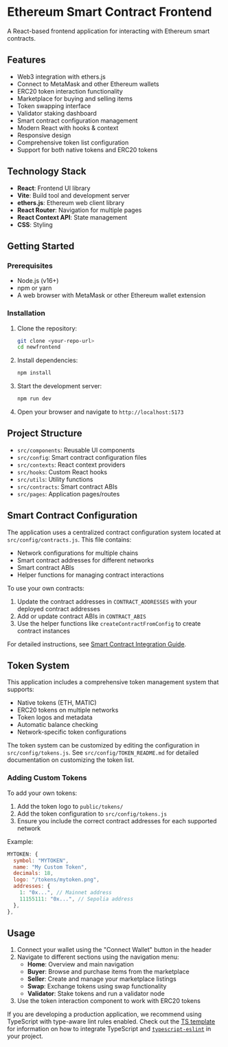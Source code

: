 # Ethereum Smart Contract Frontend

A React-based frontend application for interacting with Ethereum smart contracts.

## Features

- Web3 integration with ethers.js
- Connect to MetaMask and other Ethereum wallets
- ERC20 token interaction functionality
- Marketplace for buying and selling items
- Token swapping interface
- Validator staking dashboard
- Smart contract configuration management
- Modern React with hooks & context
- Responsive design
- Comprehensive token list configuration
- Support for both native tokens and ERC20 tokens

## Technology Stack

- **React**: Frontend UI library
- **Vite**: Build tool and development server
- **ethers.js**: Ethereum web client library
- **React Router**: Navigation for multiple pages
- **React Context API**: State management
- **CSS**: Styling

## Getting Started

### Prerequisites

- Node.js (v16+)
- npm or yarn
- A web browser with MetaMask or other Ethereum wallet extension

### Installation

1. Clone the repository:
   ```bash
   git clone <your-repo-url>
   cd newfrontend
   ```

2. Install dependencies:
   ```bash
   npm install
   ```

3. Start the development server:
   ```bash
   npm run dev
   ```

4. Open your browser and navigate to `http://localhost:5173`

## Project Structure

- `src/components`: Reusable UI components
- `src/config`: Smart contract configuration files
- `src/contexts`: React context providers
- `src/hooks`: Custom React hooks
- `src/utils`: Utility functions
- `src/contracts`: Smart contract ABIs
- `src/pages`: Application pages/routes

## Smart Contract Configuration

The application uses a centralized contract configuration system located at `src/config/contracts.js`. This file contains:

- Network configurations for multiple chains
- Smart contract addresses for different networks
- Smart contract ABIs
- Helper functions for managing contract interactions

To use your own contracts:

1. Update the contract addresses in `CONTRACT_ADDRESSES` with your deployed contract addresses
2. Add or update contract ABIs in `CONTRACT_ABIS`
3. Use the helper functions like `createContractFromConfig` to create contract instances

For detailed instructions, see [Smart Contract Integration Guide](src/config/README.md).

## Token System

This application includes a comprehensive token management system that supports:

- Native tokens (ETH, MATIC)
- ERC20 tokens on multiple networks
- Token logos and metadata
- Automatic balance checking
- Network-specific token configurations

The token system can be customized by editing the configuration in `src/config/tokens.js`. 
See `src/config/TOKEN_README.md` for detailed documentation on customizing the token list.

### Adding Custom Tokens

To add your own tokens:
1. Add the token logo to `public/tokens/`
2. Add the token configuration to `src/config/tokens.js`
3. Ensure you include the correct contract addresses for each supported network

Example:
```javascript
MYTOKEN: {
  symbol: "MYTOKEN",
  name: "My Custom Token",
  decimals: 18,
  logo: "/tokens/mytoken.png",
  addresses: {
    1: "0x...", // Mainnet address
    11155111: "0x...", // Sepolia address
  },
},
```

## Usage

1. Connect your wallet using the "Connect Wallet" button in the header
2. Navigate to different sections using the navigation menu:
   - **Home**: Overview and main navigation
   - **Buyer**: Browse and purchase items from the marketplace
   - **Seller**: Create and manage your marketplace listings
   - **Swap**: Exchange tokens using swap functionality
   - **Validator**: Stake tokens and run a validator node
3. Use the token interaction component to work with ERC20 tokens

If you are developing a production application, we recommend using TypeScript with type-aware lint rules enabled. Check out the [TS template](https://github.com/vitejs/vite/tree/main/packages/create-vite/template-react-ts) for information on how to integrate TypeScript and [`typescript-eslint`](https://typescript-eslint.io) in your project.
